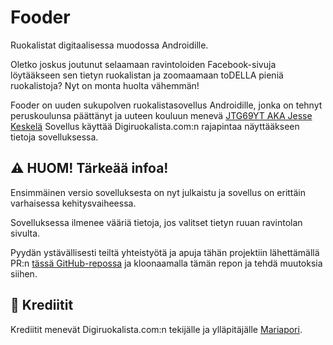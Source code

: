 #  Fooder
Ruokalistat digitaalisessa muodossa Androidille.

Oletko joskus joutunut selaamaan ravintoloiden Facebook-sivuja löytääkseen sen tietyn ruokalistan ja zoomaamaan toDELLA pieniä ruokalistoja? Nyt on monta huolta vähemmän!

Fooder on uuden sukupolven ruokalistasovellus Androidille, jonka on tehnyt peruskoulunsa päättänyt ja uuteen kouluun menevä [JTG69YT AKA Jesse Keskelä](https://github.com/JTG69YT)
Sovellus käyttää Digiruokalista.com:n rajapintaa näyttääkseen tietoja sovelluksessa.

## ⚠️ HUOM! Tärkeää infoa!
Ensimmäinen versio sovelluksesta on nyt julkaistu ja sovellus on erittäin varhaisessa kehitysvaiheessa.

Sovelluksessa ilmenee vääriä tietoja, jos valitset tietyn ruuan ravintolan sivulta.

Pyydän ystävällisesti teiltä yhteistyötä ja apuja tähän projektiin lähettämällä PR:n [tässä GitHub-repossa](https://github.com/JTG69YT/Fooder-Android/pulls) ja kloonaamalla tämän repon ja tehdä muutoksia siihen.

## 🙏 Krediitit
Krediitit menevät Digiruokalista.com:n tekijälle ja ylläpitäjälle [Mariapori](https://github.com/Mariapori/Digiruokalista.com).